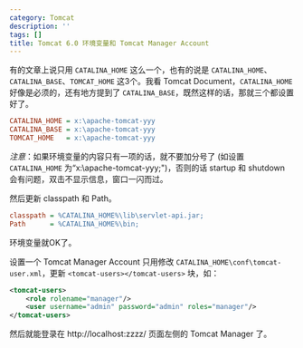 ```yaml
---
category: Tomcat
description: ''
tags: []
title: Tomcat 6.0 环境变量和 Tomcat Manager Account
---
```


有的文章上说只用 `CATALINA_HOME` 这么一个，也有的说是 `CATALINA_HOME`、`CATALINA_BASE`、`TOMCAT_HOME` 这3个。我看 Tomcat Document，`CATALINA_HOME` 好像是必须的，还有地方提到了 `CATALINA_BASE`，既然这样的话，那就三个都设置好了。

```ini
CATALINA_HOME = x:\apache-tomcat-yyy  
CATALINA_BASE = x:\apache-tomcat-yyy  
TOMCAT_HOME   = x:\apache-tomcat-yyy 
```
     
_注意_：如果环境变量的内容只有一项的话，就不要加分号了 (如设置 `CATALINA_HOME` 为“x:\apache-tomcat-yyy;")，否则的话 startup 和 shutdown 会有问题，双击不显示信息，窗口一闪而过。

然后更新 classpath 和 Path。

```ini
classpath = %CATALINA_HOME%\lib\servlet-api.jar;  
Path      = %CATALINA_HOME%\bin;
```
        
环境变量就OK了。

设置一个 Tomcat Manager Account 只用修改 `CATALINA_HOME\conf\tomcat-user.xml`，更新 `<tomcat-users></tomcat-users>` 块，如：

```xml
<tomcat-users>  
	<role rolename="manager"/>   
	<user username="admin" password="admin" roles="manager"/>  
</tomcat-users>
```

然后就能登录在 http://localhost:zzzz/ 页面左侧的 Tomcat Manager 了。